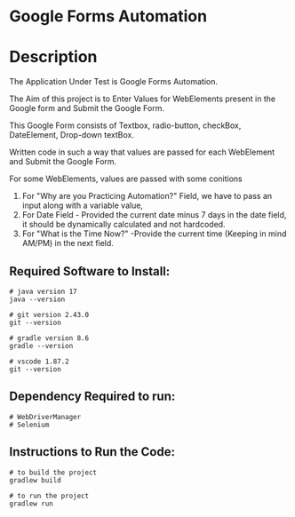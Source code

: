 # Google Forms Automation

# Description
The Application Under Test is Google Forms Automation.

The Aim of this project is to Enter Values for WebElements present in the Google form and Submit the Google Form.

This Google Form consists of Textbox, radio-button, checkBox, DateElement, Drop-down textBox.

Written code in such a way that values are passed for each WebElement and  Submit the Google Form.

For some WebElements, values are passed with some conitions
1. For "Why are you Practicing Automation?" Field, we have to pass an input along with a variable value,
2. For Date Field - Provided the current date minus 7 days in the date field, it should be dynamically calculated and not hardcoded.
3. For "What is the Time Now?" -Provide the current time (Keeping in mind AM/PM) in the next field.

## Required Software to Install:
```
# java version 17
java --version
```
```
# git version 2.43.0
git --version
```
```
# gradle version 8.6
gradle --version
```

```
# vscode 1.87.2
git --version
```
## Dependency Required to run:
```
# WebDriverManager
# Selenium
```
## Instructions to Run the Code:
```
# to build the project
gradlew build
```

```
# to run the project
gradlew run
```